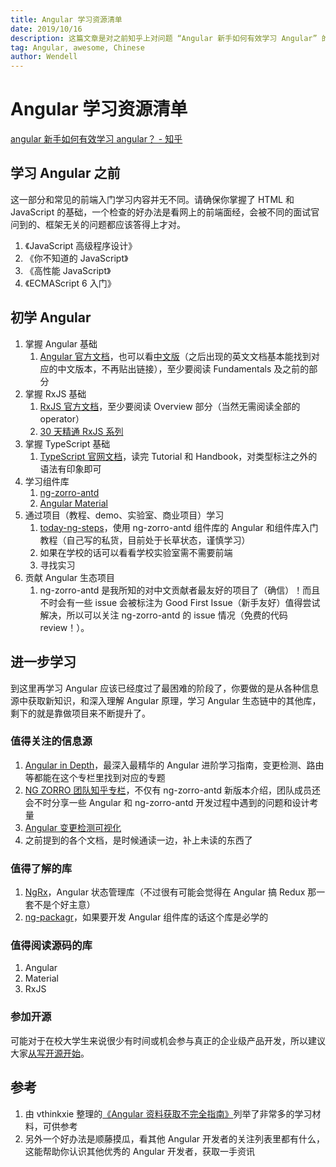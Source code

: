 ```yaml
---
title: Angular 学习资源清单
date: 2019/10/16
description: 这篇文章是对之前知乎上对问题 “Angular 新手如何有效学习 Angular” 的回答的扩充。按照学习的先后顺序、学习的难易程度列出了在学习 Angular 的过程中可能会需要的材料。
tag: Angular, awesome, Chinese
author: Wendell
---
```


# Angular 学习资源清单

[angular 新手如何有效学习 angular？ - 知乎](https://www.zhihu.com/question/34083190/answer/685703207)

## 学习 Angular 之前

这一部分和常见的前端入门学习内容并无不同。请确保你掌握了 HTML 和 JavaScript 的基础，一个检查的好办法是看网上的前端面经，会被不同的面试官问到的、框架无关的问题都应该答得上才对。

1. 《JavaScript 高级程序设计》
2. 《你不知道的 JavaScript》
3. 《高性能 JavaScript》
4. 《ECMAScript 6 入门》

## 初学 Angular

1. 掌握 Angular 基础
   1. [Angular 官方文档](https://angular.io/)，也可以看[中文版](https://angular.cn)（之后出现的英文文档基本能找到对应的中文版本，不再贴出链接），至少要阅读 Fundamentals 及之前的部分
2. 掌握 RxJS 基础
   1. [RxJS 官方文档](https://rxjs-dev.firebaseapp.com/)，至少要阅读 Overview 部分（当然无需阅读全部的 operator）
   2. [30 天精通 RxJS 系列](https://ithelp.ithome.com.tw/users/20103367/ironman/1199)
3. 掌握 TypeScript 基础
   1. [TypeScript 官网文档](https://www.typescriptlang.org/)，读完 Tutorial 和 Handbook，对类型标注之外的语法有印象即可
4. 学习组件库
   1. [ng-zorro-antd](https://github.com/NG-ZORRO/ng-zorro-antd)
   2. [Angular Material](https://github.com/angular/components)
5. 通过项目（教程、demo、实验室、商业项目）学习
   1. [today-ng-steps](https://github.com/NG-ZORRO/today-ng-steps)，使用 ng-zorro-antd 组件库的 Angular 和组件库入门教程（自己写的私货，目前处于长草状态，谨慎学习）
   2. 如果在学校的话可以看看学校实验室需不需要前端
   3. 寻找实习
6. 贡献 Angular 生态项目
   1. ng-zorro-antd 是我所知的对中文贡献者最友好的项目了（确信）！而且不时会有一些 issue 会被标注为 Good First Issue（新手友好）值得尝试解决，所以可以关注 ng-zorro-antd 的 issue 情况（免费的代码 review！）。

## 进一步学习

到这里再学习 Angular 应该已经度过了最困难的阶段了，你要做的是从各种信息源中获取新知识，和深入理解 Angular 原理，学习 Angular 生态链中的其他库，剩下的就是靠做项目来不断提升了。

### 值得关注的信息源

1. [Angular in Depth](https://link.zhihu.com/?target=https%3A//blog.angularindepth.com/)，最深入最精华的 Angular 进阶学习指南，变更检测、路由等都能在这个专栏里找到对应的专题
2. [NG ZORRO 团队知乎专栏](https://zhuanlan.zhihu.com/100000)，不仅有 ng-zorro-antd 新版本介绍，团队成员还会不时分享一些 Angular 和 ng-zorro-antd 开发过程中遇到的问题和设计考量
3. [Angular 变更检测可视化](https://danielwiehl.github.io/edu-angular-change-detection/)
4. 之前提到的各个文档，是时候通读一边，补上未读的东西了

### 值得了解的库

1. [NgRx](https://ngrx.io/)，Angular 状态管理库（不过很有可能会觉得在 Angular 搞 Redux 那一套不是个好主意）
2. [ng-packagr](https://github.com/ng-packagr/ng-packagr)，如果要开发 Angular 组件库的话这个库是必学的

### 值得阅读源码的库

1. Angular
2. Material
3. RxJS

### 参加开源

可能对于在校大学生来说很少有时间或机会参与真正的企业级产品开发，所以建议大家[从写开源开始](https://github.com/hullis/blog/issues/12)。

## 参考

1. 由 vthinkxie 整理的[《Angular 资料获取不完全指南》](https://zhuanlan.zhihu.com/p/36385830)列举了非常多的学习材料，可供参考
2. 另外一个好办法是顺藤摸瓜，看其他 Angular 开发者的关注列表里都有什么，这能帮助你认识其他优秀的 Angular 开发者，获取一手资讯
